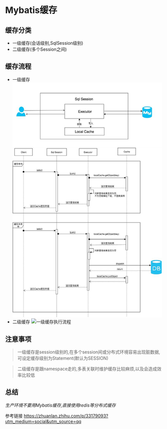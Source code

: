 Mybatis缓存
=

缓存分类
-
+ 一级缓存(会话级别,SqlSession级别) 
+ 二级缓存(多个Session之间)



缓存流程
-
+ 一级缓存
![一级缓存执行流程](https://github.com/tinyshuang/Note/blob/master/image/article/mybatis-1.jpg)
![一级缓存时序图](https://github.com/tinyshuang/Note/blob/master/image/article/mybatis-2.jpg)
+ 二级缓存
![一级缓存执行流程](https://pic3.zhimg.com/80/v2-65b50fa087add440f70e29ce85aa624b_hd.jpg)


注意事项
-
>一级缓存是session级别的,在多个session间或分布式环境容易出现脏数据,可设定缓存级别为Statement(默认为SESSION)

>二级缓存是跟namespace走的,多表关联时维护缓存比较麻烦,以及会造成效率比较低
 
 
总结
-
*生产环境不要用Mybatis缓存,直接使用redis等分布式缓存*

参考链接
https://zhuanlan.zhihu.com/p/33179093?utm_medium=social&utm_source=qq
